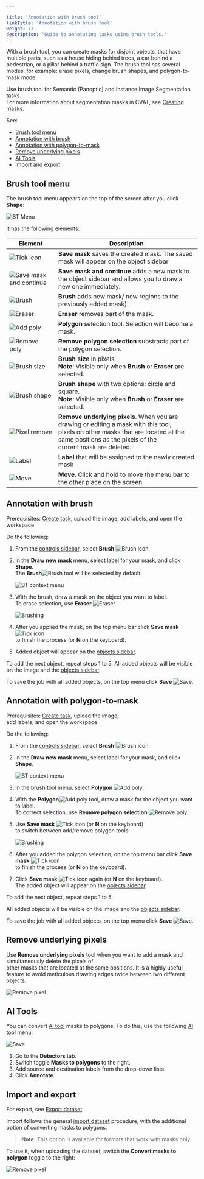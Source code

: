 ```yaml
---

title: 'Annotation with brush tool'
linkTitle: 'Annotation with brush tool'
weight: 13
description: 'Guide to annotating tasks using brush tools.'
---
```


With a brush tool, you can create masks for disjoint objects, that have multiple parts,
such as a house hiding behind trees, a car behind a pedestrian, or a pillar behind a
traffic sign.
The brush tool has several modes, for example: erase pixels, change brush shapes, and polygon-to-mask mode.

Use brush tool for Semantic (Panoptic) and Instance Image Segmentation tasks. <br>For more information about segmentation masks in CVAT, see [Creating masks](/docs/manual/advanced/annotation-with-polygons/creating-mask/).

See:

- [Brush tool menu](#brush-tool-menu)
- [Annotation with brush](#annotation-with-brush)
- [Annotation with polygon-to-mask](#annotation-with-polygon-to-mask)
- [Remove underlying pixels](#remove-underlying-pixels)
- [AI Tools](#ai-tools)
- [Import and export](#import-and-export)

## Brush tool menu

The brush tool menu appears on the top of the screen after you click **Shape**:

![BT Menu](/images/brushing_tool_menu.png)

It has the following elements:

|Element|Description|
|----|-----|
|![Tick icon](/images/tick_icon.png)| **Save mask** saves the created  mask. The saved mask will appear on the object sidebar|
|![Save mask and continue](/images/brushing_tools_add_label.png)| **Save mask and continue** adds a new mask to the object sidebar and allows you to draw a new one immediately.|
|![Brush](/images/brushing_tools_icon.png)| **Brush**  adds new mask/ new regions to the previously added mask).|
|![Eraser](/images/brushing_tools_erase.png)|**Eraser** removes part of the mask.|
|![Add poly](/images/brushing_tools_add_poly.png)|**Polygon**  selection tool. Selection will become a mask.|
|![Remove poly](/images/brushing_tools_remove_poly.png)|**Remove polygon selection** substracts part of the polygon selection.|
|![Brush size](/images/brushing_tools_brush_size.png)|**Brush size** in pixels. <br>**Note:** Visible only when **Brush** or **Eraser** are selected.|
|![Brush shape](/images/brushing_tools_brush_shape.png)|**Brush shape** with two options: circle and square. <br>**Note:** Visible only when **Brush** or **Eraser** are selected.|
|![Pixel remove](/images/brushing_tools_pixels.png)|**Remove underlying pixels**. When you are drawing or editing a mask with this tool, <br>pixels on other masks that are located at the same positions as the pixels of the <br>current mask are deleted.|
|![Label](/images/brushing_tools_label_drop.png)|**Label** that will be assigned to the newly created mask||
|![Move](/images/brushing_tools_brush_move.png)|**Move**. Click and hold to move the menu bar to the other place on the screen|



## Annotation with brush

Prerequisites: [Create task](/docs/manual/basics/creating_an_annotation_task/), upload the image, add labels,
and open the workspace.

Do the following:

1. From the [controls sidebar](/docs/manual/basics/controls-sidebar/), select **Brush** ![Brush icon](/images/brushing_tools_icon.png).
2. In the **Draw new mask** menu, select label for your mask, and click **Shape**. <br>The **Brush**![Brush](/images/brushing_tools_icon.png) tool will be selected by default.

   ![BT context menu](/images/brushing_tools_context_menu.png)

3. With the brush, draw a mask on the object you want to label. <br>To erase selection, use **Eraser** ![Eraser](/images/brushing_tools_erase.png)

   ![Brushing](/images/brushing_tools.gif)

4. After you applied the mask, on the top menu bar click **Save mask** ![Tick icon](/images/tick_icon.png) <br>to finish the process (or **N** on the keyboard).
5. Added object will appear on the [objects sidebar](/docs/manual/basics/objects-sidebar/).

To add the next object, repeat steps 1 to 5.
All added objects will be visible on the image and the  [objects sidebar](/docs/manual/basics/objects-sidebar/).

To save the job with all added objects, on the top menu click **Save** ![Save](/images/brushing_tools_save.png).



## Annotation with polygon-to-mask

Prerequisites: [Create task](/docs/manual/basics/creating_an_annotation_task/), upload the image, <br>add labels, and open the workspace.

Do the following:

1. From the [controls sidebar](/docs/manual/basics/controls-sidebar/), select **Brush** ![Brush icon](/images/brushing_tools_icon.png).
2. In the **Draw new mask** menu, select label for your mask, and click **Shape**.

   ![BT context menu](/images/brushing_tools_context_menu.png)

3. In the brush tool menu, select **Polygon** ![Add poly](/images/brushing_tools_add_poly.png).
4. With the **Polygon**![Add poly](/images/brushing_tools_add_poly.png) tool, draw a mask for the object you want to label. <br>To correct selection, use **Remove polygon selection** ![Remove poly](/images/brushing_tools_remove_poly.png).
5. Use **Save mask** ![Tick icon](/images/tick_icon.png) (or **N** on the keyboard) <br>to switch between add/remove polygon tools:

   ![Brushing](/images/brushing_tools_polygon.gif)

6. After you added the polygon selection, on the top menu bar click **Save mask** ![Tick icon](/images/tick_icon.png) <br>to finish the process (or **N** on the keyboard).
7. Click **Save mask** ![Tick icon](/images/tick_icon.png) again (or **N** on the keyboard). <br>The added object will appear on the [objects sidebar](/docs/manual/basics/objects-sidebar/).

To add the next object, repeat steps 1 to 5.

All added objects will be visible on the image and the  [objects sidebar](/docs/manual/basics/objects-sidebar/).

To save the job with all added objects, on the top menu click **Save** ![Save](/images/brushing_tools_save.png).


## Remove underlying pixels

Use **Remove underlying pixels** tool when you want to add a mask and simultaneously delete the pixels of <br>other masks that are located at the same positions. It is a highly useful feature to avoid meticulous drawing edges twice between two different objects.


![Remove pixel](/images/brushing_tools_pixel_underlying.gif)

## AI Tools

You can convert [AI tool](/docs/manual/advanced/ai-tools/) masks to polygons.
To do this, use the following [AI tool](/docs/manual/advanced/ai-tools/) menu:

![Save](/images/brushing_tool_ai.jpg)

1. Go to the **Detectors** tab.
2. Switch toggle **Masks to polygons** to the right.
3. Add source and destination labels from the drop-down lists.
4. Click **Annotate**.

## Import and export

For export, see [Export dataset](/docs/manual/advanced/export-import-datasets/)

Import follows the general [import dataset](/docs/manual/advanced/export-import-datasets/) procedure,
with the additional option of converting masks to polygons.

>**Note:** This option is available for formats that work with masks only.

To use it, when uploading the dataset, switch the **Convert masks to polygon** toggle to the right:

![Remove pixel](/images/brushing_tools_import.png)